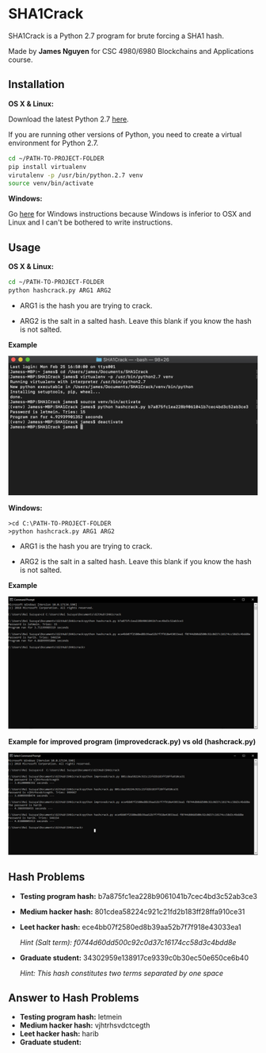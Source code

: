 # SHA1Crack

SHA1Crack is a Python 2.7 program 
for brute forcing a SHA1 hash.

Made by **James Nguyen** for CSC 4980/6980 Blockchains and Applications course.

## Installation

**OS X & Linux:**

Download the latest Python 2.7 [here](https://www.python.org/downloads/release/python-2715/).

If you are running other versions of Python, you need to create a virtual environment for Python 2.7.

```bash
cd ~/PATH-TO-PROJECT-FOLDER
pip install virtualenv
virutalenv -p /usr/bin/python.2.7 venv
source venv/bin/activate
```

**Windows:**

Go [here](http://timmyreilly.azurewebsites.net/python-pip-virtualenv-installation-on-windows/) for Windows instructions because Windows is inferior to OSX and Linux and I can't be bothered to write instructions.

## Usage

**OS X & Linux:**

```bash
cd ~/PATH-TO-PROJECT-FOLDER
python hashcrack.py ARG1 ARG2
```

- ARG1 is the hash you are trying to crack.

- ARG2 is the salt in a salted hash. Leave this blank if you know the hash is not salted.

**Example**

![alt text](https://github.com/chamewin/SHA1Crack/blob/master/images/ex_osx.PNG?raw=true)

**Windows:**

```
>cd C:\PATH-TO-PROJECT-FOLDER
>python hashcrack.py ARG1 ARG2
```

- ARG1 is the hash you are trying to crack.

- ARG2 is the salt in a salted hash. Leave this blank if you know the hash is not salted.

**Example**

![alt text](https://raw.githubusercontent.com/chamewin/SHA1Crack/master/images/ex_win10.PNG)

**Example for improved program (improvedcrack.py) vs old (hashcrack.py)**

![alt text](https://github.com/chamewin/SHA1Crack/blob/master/images/improvedcrack.PNG?raw=true)

## Hash Problems
- **Testing program hash:** b7a875fc1ea228b9061041b7cec4bd3c52ab3ce3
- **Medium hacker hash:** 801cdea58224c921c21fd2b183ff28ffa910ce31
- **Leet hacker hash:** ece4bb07f2580ed8b39aa52b7f7f918e43033ea1

     _Hint (Salt term): f0744d60dd500c92c0d37c16174cc58d3c4bdd8e_
- **Graduate student:** 34302959e138917ce9339c0b30ec50e650ce6b40

    _Hint: This hash constitutes two terms separated by one space_
## Answer to Hash Problems
- **Testing program hash:** letmein
- **Medium hacker hash:** vjhtrhsvdctcegth
- **Leet hacker hash:** harib
- **Graduate student:** 
